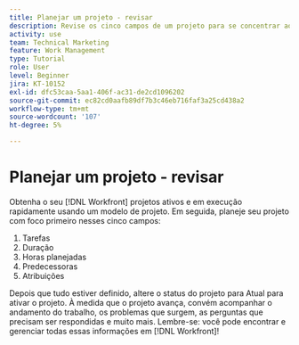 ```yaml
---
title: Planejar um projeto - revisar
description: Revise os cinco campos de um projeto para se concentrar ao planejar um projeto — tarefas, duração, horas planejadas, predecessores e atribuições.
activity: use
team: Technical Marketing
feature: Work Management
type: Tutorial
role: User
level: Beginner
jira: KT-10152
exl-id: dfc53caa-5aa1-406f-ac31-de2cd1096202
source-git-commit: ec82cd0aafb89df7b3c46eb716faf3a25cd438a2
workflow-type: tm+mt
source-wordcount: '107'
ht-degree: 5%

---
```


# Planejar um projeto - revisar

Obtenha o seu [!DNL  Workfront] projetos ativos e em execução rapidamente usando um modelo de projeto. Em seguida, planeje seu projeto com foco primeiro nesses cinco campos:

1. Tarefas
1. Duração
1. Horas planejadas
1. Predecessoras
1. Atribuições

Depois que tudo estiver definido, altere o status do projeto para Atual para ativar o projeto. À medida que o projeto avança, convém acompanhar o andamento do trabalho, os problemas que surgem, as perguntas que precisam ser respondidas e muito mais. Lembre-se: você pode encontrar e gerenciar todas essas informações em [!DNL Workfront]!

<!---
footer urls for the LP
Plan a project 
Edit projects
Overview of the project planned start date
Overview of the project planned completion date
Tasks overview
Task duration and duration types 
Use task predecessors 
Modify multiple user assignments in a task list
Notifications: Information about work assigned to me 
--->
